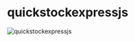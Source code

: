 # quickstockexpressjs

![quickstockexpressjs](https://github.com/user-attachments/assets/79896711-223a-447d-b217-fd4db6ef58b5)
